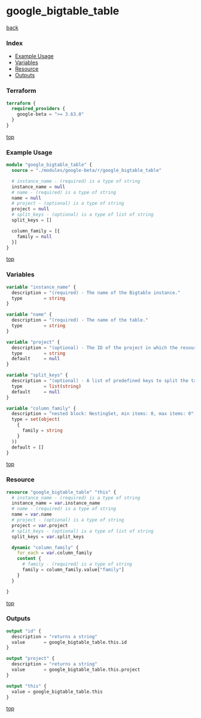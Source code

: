 # google_bigtable_table

[back](../google-beta.md)

### Index

- [Example Usage](#example-usage)
- [Variables](#variables)
- [Resource](#resource)
- [Outputs](#outputs)

### Terraform

```terraform
terraform {
  required_providers {
    google-beta = ">= 3.63.0"
  }
}
```

[top](#index)

### Example Usage

```terraform
module "google_bigtable_table" {
  source = "./modules/google-beta/r/google_bigtable_table"

  # instance_name - (required) is a type of string
  instance_name = null
  # name - (required) is a type of string
  name = null
  # project - (optional) is a type of string
  project = null
  # split_keys - (optional) is a type of list of string
  split_keys = []

  column_family = [{
    family = null
  }]
}
```

[top](#index)

### Variables

```terraform
variable "instance_name" {
  description = "(required) - The name of the Bigtable instance."
  type        = string
}

variable "name" {
  description = "(required) - The name of the table."
  type        = string
}

variable "project" {
  description = "(optional) - The ID of the project in which the resource belongs. If it is not provided, the provider project is used."
  type        = string
  default     = null
}

variable "split_keys" {
  description = "(optional) - A list of predefined keys to split the table on. !> Warning: Modifying the split_keys of an existing table will cause Terraform to delete/recreate the entire google_bigtable_table resource."
  type        = list(string)
  default     = null
}

variable "column_family" {
  description = "nested block: NestingSet, min items: 0, max items: 0"
  type = set(object(
    {
      family = string
    }
  ))
  default = []
}
```

[top](#index)

### Resource

```terraform
resource "google_bigtable_table" "this" {
  # instance_name - (required) is a type of string
  instance_name = var.instance_name
  # name - (required) is a type of string
  name = var.name
  # project - (optional) is a type of string
  project = var.project
  # split_keys - (optional) is a type of list of string
  split_keys = var.split_keys

  dynamic "column_family" {
    for_each = var.column_family
    content {
      # family - (required) is a type of string
      family = column_family.value["family"]
    }
  }

}
```

[top](#index)

### Outputs

```terraform
output "id" {
  description = "returns a string"
  value       = google_bigtable_table.this.id
}

output "project" {
  description = "returns a string"
  value       = google_bigtable_table.this.project
}

output "this" {
  value = google_bigtable_table.this
}
```

[top](#index)
